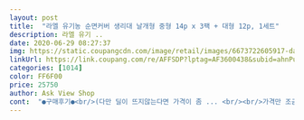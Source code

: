 ```yaml
---
layout: post 
title:  "라엘 유기농 순면커버 생리대 날개형 중형 14p x 3팩 + 대형 12p, 1세트" 
description: 라엘 유기 ..
date: 2020-06-29 08:27:37 
img: https://static.coupangcdn.com/image/retail/images/6673722605917-da3953d5-81c6-43f9-ba78-60e597a7e37b.jpg 
linkUrl: https://link.coupang.com/re/AFFSDP?lptag=AF3600438&subid=ahnPublicAsk&pageKey=1748471622&itemId=2977595463&vendorItemId=5578580863&traceid=V0-113-3744934a38807382 
categories: [1014] 
color: FF6F00 
price: 25750 
author: Ask View Shop 
cont:  "●구매후기●<br/>(다만 딜이 뜨지않는다면 가격이 좀 ... <br/><br/>가격만 조금 맞춰진다면 생리대 유목민은 이 생리대로 정착 하고 싶을 정도긴 합니다.<br/>.<br/><br/>가격비싼거외엔 매우 만족입니다^^<br/>가려움이나 따가움없고, 답답한 느낌도 덜해요<br/>그러다가 쿠팡에서 딜 떠서 좋은 가격에 구매해봤습니다<br/>그런 의미에서 딜 한번 더... <br/><br/>그리고 중형 먼저 써봤는데,  원터치는 아니네요<br/>딜 한번더 해주세ㅇ... <br/>.<br/>)<br/>뜯어서 날개쪽 스티커도 한번 더 떼어내야합니다<br/>먼저 속옷에 부착해도 들뜨는것 없이 좋아요<br/>밑이 가렵고 따가워서 안쓴지 꽤 오래됐어요<br/>박스를 열면 박스 안에 평소 우리가 사던 생리대의 겉봉지가 나타나네요<br/>붙였을 때 뻣뻣한 느낌없이 오 부드러운데.<br/>.<br/>?<br/>시릿이나.<br/> 좋낌 처럼 늘 순면으로 된 것만 썼어요<br/>쏘땡 쓸때는 땀차고 쓰라리고 넘 힘들었는데 이건 정말 안한거 같네요.<br/> 재봉할줄 알아서 천생리대 만들려다 지금 몸도 안좋은데 그 뒷정리는 어케하나 하는 생각에 급 구매해봤는데 완전 대만족 입니다 지금까지 써본 것 중에 최고에요^^<br/>이 더위에 출산해서 몸조리 중인데 걍 쏘땡 같은거 쓰다가 요거 쓰니까 너무 도움됩니다.<br/><br/>이 생각 빡 들더라고요<br/>이중포장으로 더 고급지고 위생적으로 느껴지긴 합니다.<br/><br/>전 이게 왜이렇게 귀찮은지ㅠㅠ.<br/>.<br/><br/>주변지인한테도 적극 추천 했습니다!<br/>천으로된 생리대 느낌 이예요! 너무 좋아요<br/>화트.<br/>위퍼 처럼 피부에 닿는 부분이 그물로 된? 것은 항상 알러지같은게 일어나서<br/>흡수도 정말 잘되는것같아요<br/>" 
---
```

